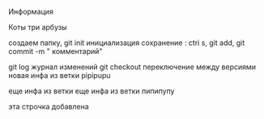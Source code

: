 Информация

Коты
три
арбузы 

создаем папку, git  init инициализация
сохранение : ctri s, git add, git commit -m " комментарий"

git log журнал изменений
git checkout переключение между версиями
новая инфа из ветки pipipupu

еще инфа из ветки 
еще инфа из ветки пипипупу

эта строчка добавлена